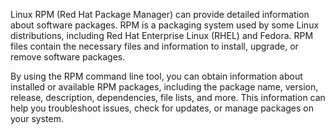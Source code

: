 Linux RPM (Red Hat Package Manager) can provide detailed information about software packages. RPM is a packaging system used by some Linux distributions, including Red Hat Enterprise Linux (RHEL) and Fedora. RPM files contain the necessary files and information to install, upgrade, or remove software packages. 

By using the RPM command line tool, you can obtain information about installed or available RPM packages, including the package name, version, release, description, dependencies, file lists, and more. This information can help you troubleshoot issues, check for updates, or manage packages on your system.
